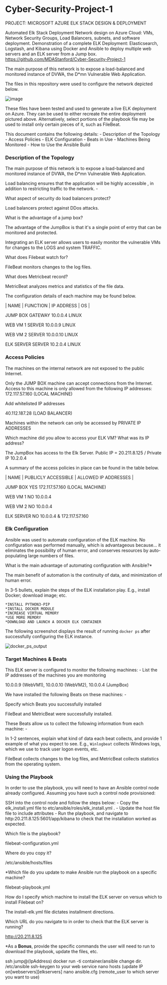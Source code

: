 # Cyber-Security-Project-1
PROJECT: MICROSOFT AZURE ELK STACK DESIGN & DEPLOYMENT 

Automated Elk Stack Deployment
Network design on Azure Cloud: VMs, Network Security Groups, Load Balancers, subnets, and software deployment. Demonstration of a complete ELK Deployment: Elasticsearch, Logstash, and Kibana using Docker and Ansible to deploy multiple web servers and an ELK server from a Jump box.
https://github.com/MDAStanford/Cyber-Security-Project-1








The main purpose of this network is to expose a load-balanced and monitored instance of DVWA, the D*mn Vulnerable Web Application.


The files in this repository were used to configure the network depicted
below.

![image](https://user-images.githubusercontent.com/99157857/154829697-4c7e2bf9-6a16-4651-9d17-14c3407534a7.png)











These files have been tested and used to generate a live ELK deployment
on Azure. They can be used to either recreate the entire deployment
pictured above. Alternatively, select portions of the playbook file
may be used to install only certain pieces of it, such as FileBeat.















This document contains the following details: - Description of the
Topology - Access Policies - ELK Configuration - Beats in Use - Machines
Being Monitored - How to Use the Ansible Build

### Description of the Topology

The main purpose of this network is to expose a load-balanced and
monitored instance of DVWA, the D\*mn Vulnerable Web Application.


Load balancing ensures that the application will be highly accessible ,
in addition to restricting traffic to the network. - 







What aspect of security do load balancers protect? 

Load balancers protect against DDos attacks. 





What is the advantage of a jump box?

The advantage of the JumpBox is that it's a single point of entry that can be monitored and protected. 


 


Integrating an ELK server allows users to easily monitor the vulnerable
VMs for changes to the  LOGS  and system TRAFFIC.





What does Filebeat watch for?

FileBeat monitors changes to the log files. 


What does Metricbeat record?

MetricBeat analyzes metrics and statistics of the file data. 



The configuration details of each machine may be found below. 

| NAME    |   FUNCTION |  IP ADDRESS |  OS |   

 JUMP BOX     GATEWAY     10.0.0.4     LINUX  

 WEB VM 1     SERVER      10.0.0.9     LINUX 

 WEB VM 2     SERVER      10.0.0.10    LINUX 

 ELK SERVER   SERVER      10.2.0.4     LINUX 



### Access Policies

The machines on the internal network are not exposed to the public
Internet.

Only the JUMP BOX machine can accept connections from the Internet.
Access to this machine is only allowed from the following IP addresses: 172.117.57.160 (LOCAL MACHINE)


Add whitelisted IP addresses

40.112.187.28 (LOAD BALANCER)

Machines within the network can only be accessed by PRIVATE IP ADDRESSES


Which machine did you allow to access your ELK VM? What was its IP
address?

The JumpBox has access to the Elk Server. Public IP = 20.211.8.125 / Private IP 10.2.0.4


A summary of the access policies in place can be found in the table
below.


 | NAME    |  PUBLICLY ACCESSIBLE    |    ALLOWED IP ADDRESSES  | 
    
  JUMP BOX        YES                   172.117.57.160 (LOCAL MACHINE)  

  WEB VM 1         NO                   10.0.0.4

  WEB VM 2         NO                   10.0.0.4

  ELK SERVER       NO                   10.0.0.4 & 172.117.57.160 


               
 
                      
                                   

### Elk Configuration

Ansible was used to automate configuration of the ELK machine. No
configuration was performed manually, which is advantageous because... it eliminates the possibility of human error, and conserves resources by auto-populating large numbers of files.   


What is the main advantage of automating configuration with Ansible?* 

The main benefit of automation is the continuity of data, and minimization of human error.

In 3-5 bullets,
explain the steps of the ELK installation play. E.g., install Docker;
download image; etc.

	*INSTALL PYTHON3-PIP
  	*INSTALL DOCKER MODULE
	*INCREASE VIRTUAL MEMORY
	*USE MORE MEMORY
	*DOWNLOAD AND LAUNCH A DOCKER ELK CONTAINER








The following screenshot displays the result of running `docker ps`
after successfully configuring the ELK instance.


![docker_ps_output](https://user-images.githubusercontent.com/99157857/154832666-e6c2dd4a-d876-45a7-9d92-9efffe9f28c1.png)






### Target Machines & Beats

This ELK server is configured to monitor the following machines: -
List the IP addresses of the machines you are monitoring

10.0.0.9 (WebVM1), 10.0.0.10 (WebVM2), 10.0.0.4 (JumpBox)




We have installed the following Beats on these machines: - 

Specify which Beats you successfully installed

FileBeat and MetricBeat were successfully installed.

These Beats allow us to collect the following information from each
machine: - 


In 1-2 sentences, explain what kind of data each beat
collects, and provide 1 example of what you expect to see. E.g.,
`Winlogbeat` collects Windows logs, which we use to track user logon
events, etc.

FileBeat collects changes to the log files, and MetricBeat collects statistics from the operating system.   



### Using the Playbook

In order to use the playbook, you will need to have an Ansible control
node already configured. Assuming you have such a control node
provisioned:

SSH into the control node and follow the steps below: - Copy the
elk_install.yml file to etc/ansible/roles/elk_install.yml . - Update the host file file to
include attributes - Run the playbook, and navigate to http:20.211.8.125:5601/app/kibana to check that
the installation worked as expected.

Which file is the playbook? 

filebeat-configuration.yml 


Where do you copy it? 

/etc/ansible/hosts/files


*Which file do you update
to make Ansible run the playbook on a specific machine? 

filebeat-playbook.yml 






How do I specify
which machine to install the ELK server on versus which to install
Filebeat on?

The install-elk.yml file dictates installment directions. 



Which URL do you navigate to in order to check that
the ELK server is running? 

http://20.211.8.125 


*As a **Bonus**, provide the specific commands the user will need to run
to download the playbook, update the files, etc.

ssh jump@(IpAddress)
docker run -ti container/ansible
change dir. /etc/ansible
ssh-keygen to your web service
nano hosts (update IP on[webservers][elkservers]
nano ansible.cfg (remote_user to which server you want to use)
